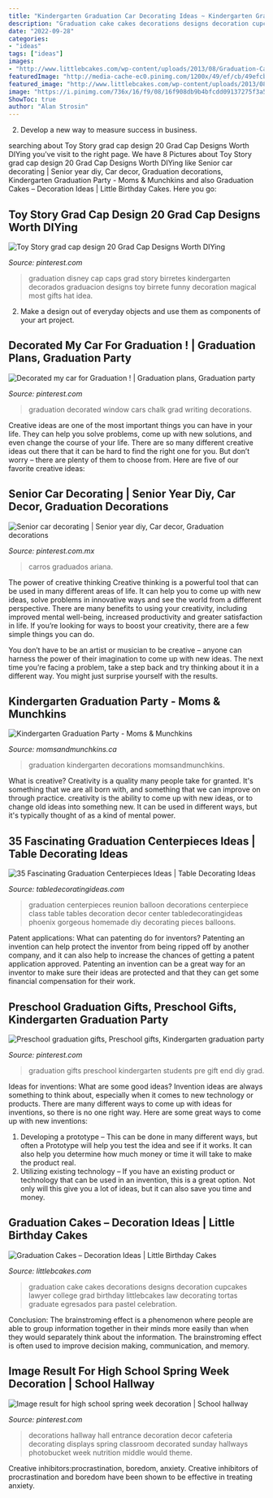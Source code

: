 ```yaml
---
title: "Kindergarten Graduation Car Decorating Ideas ~ Kindergarten Graduation Party"
description: "Graduation cake cakes decorations designs decoration cupcakes lawyer college grad birthday littlebcakes law decorating tortas graduate egresados para pastel celebration"
date: "2022-09-28"
categories:
- "ideas"
tags: ["ideas"]
images:
- "http://www.littlebcakes.com/wp-content/uploads/2013/08/Graduation-Cake-Decorations-819x1024.jpg"
featuredImage: "http://media-cache-ec0.pinimg.com/1200x/49/ef/cb/49efcbd54d680500780f50aefde92594.jpg"
featured_image: "http://www.littlebcakes.com/wp-content/uploads/2013/08/Graduation-Cake-Decorations-819x1024.jpg"
image: "https://i.pinimg.com/736x/16/f9/08/16f908db9b4bfcdd09137275f3a588ba.jpg"
ShowToc: true
author: "Alan Strosin"
---
```



2. Develop a new way to measure success in business.

	

		
searching about Toy Story grad cap design 20 Grad Cap Designs Worth DIYing you've visit to the right page. We have 8 Pictures about Toy Story grad cap design 20 Grad Cap Designs Worth DIYing like Senior car decorating | Senior year diy, Car decor, Graduation decorations, Kindergarten Graduation Party - Moms &amp; Munchkins and also Graduation Cakes – Decoration Ideas | Little Birthday Cakes. Here you go:
		
    
## Toy Story Grad Cap Design 20 Grad Cap Designs Worth DIYing

<img loading=lazy src="https://i.pinimg.com/736x/16/f9/08/16f908db9b4bfcdd09137275f3a588ba.jpg" onerror="this.onerror=null;this.src='https://tse4.mm.bing.net/th?id=OIP.luo3Zo8prhYhNpqPFpBmLAHaJQ&amp;pid=15.1';" alt="Toy Story grad cap design 20 Grad Cap Designs Worth DIYing">

_Source: pinterest.com_

>graduation disney cap caps grad story birretes kindergarten decorados graduacion designs toy birrete funny decoration magical most gifts hat idea. 

	

2. Make a design out of everyday objects and use them as components of your art project.

    
## Decorated My Car For Graduation ! | Graduation Plans, Graduation Party

<img loading=lazy src="https://i.pinimg.com/736x/0f/06/0f/0f060ff5341e8cfc64a50e85f2894d62--do-want-need-to.jpg" onerror="this.onerror=null;this.src='https://tse4.mm.bing.net/th?id=OIP.E1nOtC66ded_3eAxjLM87gD6D6&amp;pid=15.1';" alt="Decorated my car for Graduation ! | Graduation plans, Graduation party">

_Source: pinterest.com_

>graduation decorated window cars chalk grad writing decorations. 

	

Creative ideas are one of the most important things you can have in your life. They can help you solve problems, come up with new solutions, and even change the course of your life. There are so many different creative ideas out there that it can be hard to find the right one for you. But don’t worry – there are plenty of them to choose from. Here are five of our favorite creative ideas: 

    
## Senior Car Decorating | Senior Year Diy, Car Decor, Graduation Decorations

<img loading=lazy src="https://i.pinimg.com/736x/93/8c/e8/938ce84c3b50ab7a31b5da6542fe8d62.jpg" onerror="this.onerror=null;this.src='https://tse2.mm.bing.net/th?id=OIP.TDn2nLPYV7PNGHLYqbp8IwHaI2&amp;pid=15.1';" alt="Senior car decorating | Senior year diy, Car decor, Graduation decorations">

_Source: pinterest.com.mx_

>carros graduados ariana. 

	

The power of creative thinking
Creative thinking is a powerful tool that can be used in many different areas of life. It can help you to come up with new ideas, solve problems in innovative ways and see the world from a different perspective.
There are many benefits to using your creativity, including improved mental well-being, increased productivity and greater satisfaction in life. If you’re looking for ways to boost your creativity, there are a few simple things you can do.

You don’t have to be an artist or musician to be creative – anyone can harness the power of their imagination to come up with new ideas. The next time you’re facing a problem, take a step back and try thinking about it in a different way. You might just surprise yourself with the results.

    
## Kindergarten Graduation Party - Moms &amp; Munchkins

<img loading=lazy src="https://www.momsandmunchkins.ca/wp-content/uploads/2013/05/grad1.jpg" onerror="this.onerror=null;this.src='https://tse3.mm.bing.net/th?id=OIP.14BqH2-Je4GjngC6DtsiaQHaFj&amp;pid=15.1';" alt="Kindergarten Graduation Party - Moms &amp; Munchkins">

_Source: momsandmunchkins.ca_

>graduation kindergarten decorations momsandmunchkins. 

	

What is creative?
Creativity is a quality many people take for granted. It's something that we are all born with, and something that we can improve on through practice. creativity is the ability to come up with new ideas, or to change old ideas into something new. It can be used in different ways, but it's typically thought of as a kind of mental power.

    
## 35 Fascinating Graduation Centerpieces Ideas | Table Decorating Ideas

<img loading=lazy src="http://www.balloondecorofcentralcalifornia.com/yahoo_site_admin/assets/images/balldeccen1.12173807.jpg" onerror="this.onerror=null;this.src='https://tse1.mm.bing.net/th?id=OIP.LOomkDid4W1eDKK5at_jlwHaFj&amp;pid=15.1';" alt="35 Fascinating Graduation Centerpieces Ideas | Table Decorating Ideas">

_Source: tabledecoratingideas.com_

>graduation centerpieces reunion balloon decorations centerpiece class table tables decoration decor center tabledecoratingideas phoenix gorgeous homemade diy decorating pieces balloons. 

	

Patent applications: What can patenting do for inventors?
Patenting an invention can help protect the inventor from being ripped off by another company, and it can also help to increase the chances of getting a patent application approved. Patenting an invention can be a great way for an inventor to make sure their ideas are protected and that they can get some financial compensation for their work.

    
## Preschool Graduation Gifts, Preschool Gifts, Kindergarten Graduation Party

<img loading=lazy src="http://media-cache-ec0.pinimg.com/1200x/49/ef/cb/49efcbd54d680500780f50aefde92594.jpg" onerror="this.onerror=null;this.src='https://tse1.mm.bing.net/th?id=OIP.lVF-F8kHBdwjLNF7KO8KIQHaNK&amp;pid=15.1';" alt="Preschool graduation gifts, Preschool gifts, Kindergarten graduation party">

_Source: pinterest.com_

>graduation gifts preschool kindergarten students pre gift end diy grad. 

	

Ideas for inventions: What are some good ideas?
Invention ideas are always something to think about, especially when it comes to new technology or products. There are many different ways to come up with ideas for inventions, so there is no one right way. Here are some great ways to come up with new inventions: 
1. Developing a prototype – This can be done in many different ways, but often a Prototype will help you test the idea and see if it works. It can also help you determine how much money or time it will take to make the product real. 
2. Utilizing existing technology – If you have an existing product or technology that can be used in an invention, this is a great option. Not only will this give you a lot of ideas, but it can also save you time and money. 

    
## Graduation Cakes – Decoration Ideas | Little Birthday Cakes

<img loading=lazy src="http://www.littlebcakes.com/wp-content/uploads/2013/08/Graduation-Cake-Decorations-819x1024.jpg" onerror="this.onerror=null;this.src='https://tse1.mm.bing.net/th?id=OIP.UBurm-8qkDvrImZREikgpAHaJQ&amp;pid=15.1';" alt="Graduation Cakes – Decoration Ideas | Little Birthday Cakes">

_Source: littlebcakes.com_

>graduation cake cakes decorations designs decoration cupcakes lawyer college grad birthday littlebcakes law decorating tortas graduate egresados para pastel celebration. 

	

Conclusion:
The brainstroming effect is a phenomenon where people are able to group information together in their minds more easily than when they would separately think about the information. The brainstroming effect is often used to improve decision making, communication, and memory.

    
## Image Result For High School Spring Week Decoration | School Hallway

<img loading=lazy src="https://i.pinimg.com/736x/76/7e/53/767e53e95f2524b8566bb15b548858a0--school-cafeteria-decorations-school-hallway-decorations.jpg" onerror="this.onerror=null;this.src='https://tse4.mm.bing.net/th?id=OIP.IwIe31KA73CQN9VQUij6gAHaJ6&amp;pid=15.1';" alt="Image result for high school spring week decoration | School hallway">

_Source: pinterest.com_

>decorations hallway hall entrance decoration decor cafeteria decorating displays spring classroom decorated sunday hallways photobucket week nutrition middle would theme. 

	

Creative inhibitors:procrastination, boredom, anxiety.
Creative inhibitors of procrastination and boredom have been shown to be effective in treating anxiety.

